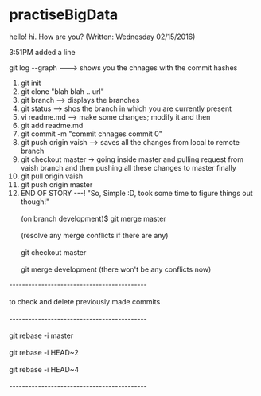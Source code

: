 # practiseBigData

hello! hi. How are you? (Written: Wednesday 02/15/2016)

3:51PM added a line

git log --graph ---> shows you the chnages with the commit hashes


1) git init </br>
2) git clone "blah blah .. url" </br>
3) git branch --> displays the branches </br>
4) git status -->  shos the branch in which you are currently present </br>
5) vi readme.md --> make some changes; modify it and then </br>
6) git add readme.md </br>
7) git commit -m "commit chnages commit 0" </br>
8) git push origin vaish  --> saves all the changes from local to remote branch </br>
9) git checkout master -> going inside master and pulling request from vaish branch and then pushing all these changes to master finally </br>
10) git pull origin vaish </br>
11) git push origin master </br>
12) END OF STORY ---! "So, Simple :D, took some time to figure things out though!" </br>  
(on branch development)$ git merge master </br>  
(resolve any merge conflicts if there are any) </br>  
git checkout master </br>  
git merge development (there won't be any conflicts now) </br>  


-------------------------------------------</br>  
to check and delete previously made commits</br>  
-------------------------------------------</br>  
git rebase -i master </br>  
git rebase -i HEAD~2 </br>  
git rebase -i HEAD~4 </br>  
-------------------------------------------</br>

